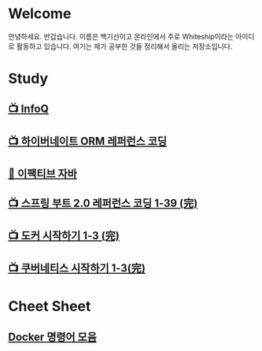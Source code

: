 # Welcome
안녕하세요. 반갑습니다. 이름은 백기선이고 온라인에서 주로 Whiteship이라는 아이디로 활동하고 있습니다.
여기는 제가 공부한 것들 정리해서 올리는 저장소입니다.

# Study
## [:tv: InfoQ](infoq.md)
## [:tv: 하이버네이트 ORM 레퍼런스 코딩](hibernate-orm-reference-coding.md)
## [:book: 이팩티브 자바](https://github.com/keesun/study/tree/master/effective-java)
## [:tv: 스프링 부트 2.0 레퍼런스 코딩 1-39 (完)](spring-boot-reference-coding.md)
## [:tv: 도커 시작하기 1-3 (完)](doker-getting-started.md)
## [:tv: 쿠버네티스 시작하기 1-3(完)](kubernetes-getting-started.md)

# Cheet Sheet
## [Docker 명령어 모음](docker-cmds.md)
